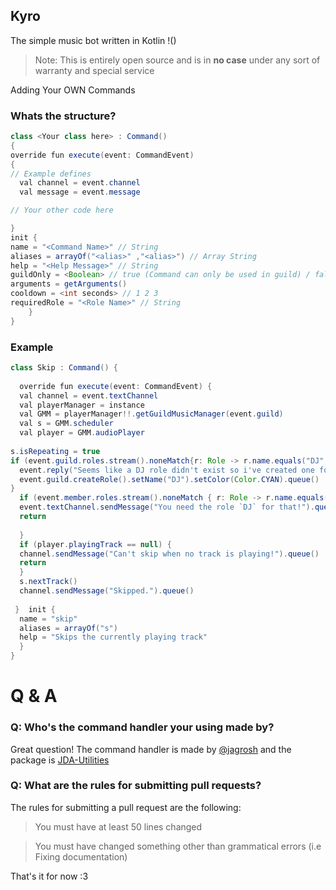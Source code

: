 ## Kyro 
The simple music bot written in Kotlin
!()
> Note: This is entirely open source and is in **no case** under any sort of warranty and special service 

Adding Your OWN Commands

### Whats the structure?

```java
class <Your class here> : Command() 
{
override fun execute(event: CommandEvent)  
{
// Example defines
  val channel = event.channel
  val message = event.message

// Your other code here

}
init {
name = "<Command Name>" // String
aliases = arrayOf("<alias>" ,"<alias>") // Array String
help = "<Help Message>" // String
guildOnly = <Boolean> // true (Command can only be used in guild) / false (Command can be used in private messaging and guild)
arguments = getArguments()
cooldown = <int seconds> // 1 2 3
requiredRole = "<Role Name>" // String
	}
}
```
### Example

```java
class Skip : Command() {  
  
  override fun execute(event: CommandEvent) {  
  val channel = event.textChannel  
  val playerManager = instance  
  val GMM = playerManager!!.getGuildMusicManager(event.guild)  
  val s = GMM.scheduler  
  val player = GMM.audioPlayer  
  
s.isRepeating = true  
if (event.guild.roles.stream().noneMatch{r: Role -> r.name.equals("DJ", ignoreCase = true)}) {  
  event.reply("Seems like a DJ role didn't exist so i've created one for you.")  
  event.guild.createRole().setName("DJ").setColor(Color.CYAN).queue()  
}  
  if (event.member.roles.stream().noneMatch { r: Role -> r.name.equals("DJ", ignoreCase = true) or !event.isOwner or !event.member.hasPermission(Permission.ADMINISTRATOR) }) {  
  event.textChannel.sendMessage("You need the role `DJ` for that!").queue()  
  return  
  
  }  
  if (player.playingTrack == null) {  
  channel.sendMessage("Can't skip when no track is playing!").queue()  
  return  
  }  
  s.nextTrack()  
  channel.sendMessage("Skipped.").queue()  
  
 }  init {  
  name = "skip"  
  aliases = arrayOf("s")  
  help = "Skips the currently playing track"  
  }  
}
```

# Q & A

### Q:  Who's the command handler your using made by?
Great question! The command handler is made by [@jagrosh](https://github.com/jagrosh) and the package is [JDA-Utilities](https://github.com/JDA-Applications/JDA-Utilities)

### Q: What are the rules for submitting pull requests?
The rules for submitting a pull request are the following:

> You must have at least 50 lines changed

> You must have changed something other than grammatical errors (i.e Fixing documentation)

That's it for now :3
